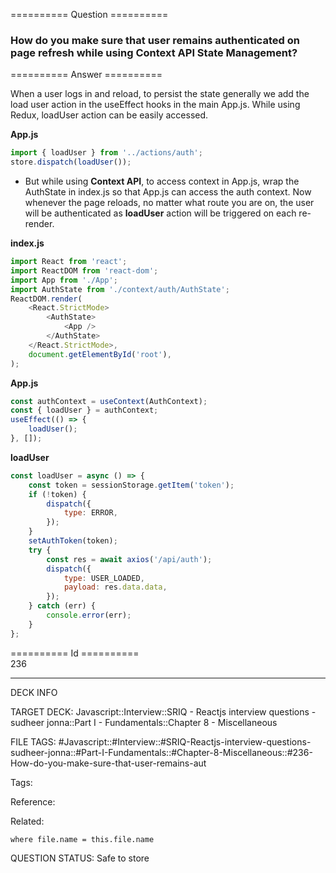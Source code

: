 ========== Question ==========  

### How do you make sure that user remains authenticated on page refresh while using Context API State Management?  

========== Answer ==========  

When a user logs in and reload, to persist the state generally we add the load
user action in the useEffect hooks in the main App.js. While using Redux,
loadUser action can be easily accessed.

**App.js**

```js
import { loadUser } from '../actions/auth';
store.dispatch(loadUser());
```

-   But while using **Context API**, to access context in App.js, wrap the
    AuthState in index.js so that App.js can access the auth context. Now
    whenever the page reloads, no matter what route you are on, the user will be
    authenticated as **loadUser** action will be triggered on each re-render.

**index.js**

```js
import React from 'react';
import ReactDOM from 'react-dom';
import App from './App';
import AuthState from './context/auth/AuthState';
ReactDOM.render(
    <React.StrictMode>
        <AuthState>
            <App />
        </AuthState>
    </React.StrictMode>,
    document.getElementById('root'),
);
```

**App.js**

```js
const authContext = useContext(AuthContext);
const { loadUser } = authContext;
useEffect(() => {
    loadUser();
}, []);
```

**loadUser**

```js
const loadUser = async () => {
    const token = sessionStorage.getItem('token');
    if (!token) {
        dispatch({
            type: ERROR,
        });
    }
    setAuthToken(token);
    try {
        const res = await axios('/api/auth');
        dispatch({
            type: USER_LOADED,
            payload: res.data.data,
        });
    } catch (err) {
        console.error(err);
    }
};
```

========== Id ==========  
236

---

DECK INFO

TARGET DECK: Javascript::Interview::SRIQ - Reactjs interview questions - sudheer jonna::Part I - Fundamentals::Chapter 8 - Miscellaneous

FILE TAGS: #Javascript::#Interview::#SRIQ-Reactjs-interview-questions-sudheer-jonna::#Part-I-Fundamentals::#Chapter-8-Miscellaneous::#236-How-do-you-make-sure-that-user-remains-aut

Tags:

Reference:

Related:

```dataview
where file.name = this.file.name
```
QUESTION STATUS: Safe to store
